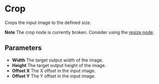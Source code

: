 # Crop

Crops the input image to the defined size.

**Note** The crop node is currently broken. Consider using the [resize node](/docs/nodes/resize).

## Parameters

- **Width** The target output width of the image.
- **Height** The target output height of the image.
- **Offset X** The X offset in the input image.
- **Offset Y** The Y offset in the input image.
